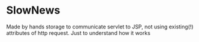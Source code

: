 # SlowNews

Made by hands storage to communicate servlet to JSP, not using existing(!) attributes of http request.
Just to understand how it works

